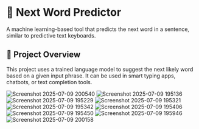 # 🔮 Next Word Predictor

A machine learning-based tool that predicts the next word in a sentence, similar to predictive text keyboards.

## 📌 Project Overview

This project uses a trained language model to suggest the next likely word based on a given input phrase. It can be used in smart typing apps, chatbots, or text completion tools.


![Screenshot 2025-07-09 200540](https://github.com/user-attachments/assets/13f7381b-9f08-467d-8078-82ac48611403)
![Screenshot 2025-07-09 195136](https://github.com/user-attachments/assets/5b4b34a0-1db0-499b-bb07-772d7cb347a4)
![Screenshot 2025-07-09 195229](https://github.com/user-attachments/assets/37838384-6837-4be6-b8ee-a0317e575bef)
![Screenshot 2025-07-09 195321](https://github.com/user-attachments/assets/a5d44e7a-d309-40c8-a480-a5308cfca0fd)
![Screenshot 2025-07-09 195342](https://github.com/user-attachments/assets/cdb5083e-79c4-42a0-bea6-150a646f2cd4)
![Screenshot 2025-07-09 195406](https://github.com/user-attachments/assets/d09b3e9b-82f4-4a5e-839e-c66de1d168c0)
![Screenshot 2025-07-09 195450](https://github.com/user-attachments/assets/5a60f107-b329-4a4a-a3f0-6f6928de6eb6)
![Screenshot 2025-07-09 195946](https://github.com/user-attachments/assets/73ed6e3b-753a-4adc-82b4-caaa6dea047a)
![Screenshot 2025-07-09 200158](https://github.com/user-attachments/assets/533db890-2314-47ec-bde1-2233ec6ff939)

